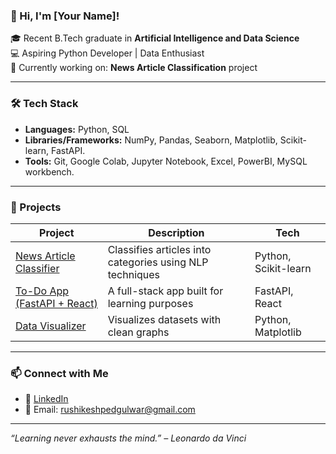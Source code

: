 ### 👋 Hi, I'm [Your Name]!

🎓 Recent B.Tech graduate in **Artificial Intelligence and Data Science**  
💻 Aspiring Python Developer | Data Enthusiast  
🚀 Currently working on: **News Article Classification** project

---

### 🛠️ Tech Stack
- **Languages:** Python, SQL
- **Libraries/Frameworks:** NumPy, Pandas, Seaborn, Matplotlib, Scikit-learn, FastAPI.
- **Tools:** Git, Google Colab, Jupyter Notebook, Excel, PowerBI, MySQL workbench.

---

### 📌 Projects

| Project | Description | Tech |
|--------|-------------|------|
| [News Article Classifier](https://github.com/yourusername/news-classification) | Classifies articles into categories using NLP techniques | Python, Scikit-learn |
| [To-Do App (FastAPI + React)](https://github.com/yourusername/fastapi-react-todo) | A full-stack app built for learning purposes | FastAPI, React |
| [Data Visualizer](https://github.com/yourusername/data-visualizer) | Visualizes datasets with clean graphs | Python, Matplotlib |

---

### 📫 Connect with Me

- 🔗 [LinkedIn](https://www.linkedin.com/in/your-profile)
- 💌 Email: rushikeshpedgulwar@gmail.com

---

*“Learning never exhausts the mind.” – Leonardo da Vinci*
